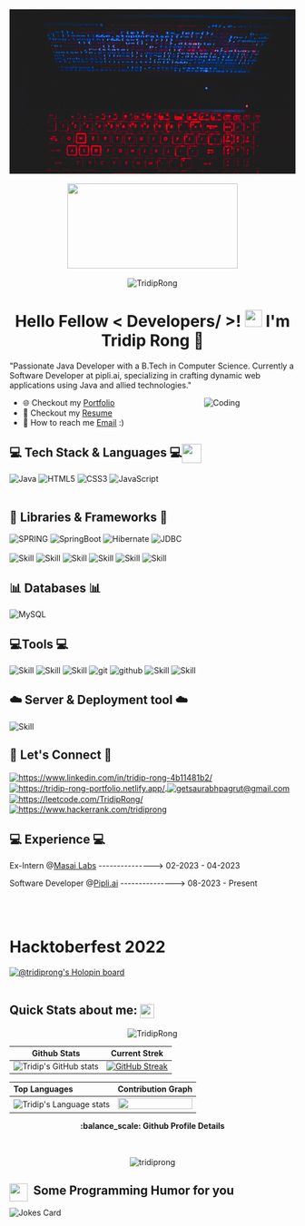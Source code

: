 <div align="center">
<img width="100%" height = "290px" src="https://raw.githubusercontent.com/TridipRong/TridipRong/main/image/Black%20and%20White%20Space%20Themed%20Simple%20and%20Cool%20Desktop%20Wallpaper.gif" alt="cover" />
</div>

<p  align="center"><img width = "300px" height="150px" src = "https://raw.githubusercontent.com/rahulbanerjee26/githubProfileReadmeGenerator/main/gifs/eatSleepCodeRepeat.gif"  ></p>
<p  align="center"> <img height="20px" src="https://komarev.com/ghpvc/?username=TridipRong&label=Profile%20views&color=0e75b6&style=flat" alt="TridipRong" /> </p>
<h1 align="center"> Hello Fellow < Developers/ >! <img src = "https://raw.githubusercontent.com/rahulbanerjee26/githubProfileReadmeGenerator/main/gifs/wave.gif" width = 30px height='30px'>  I'm Tridip Rong  👦</h1>
 

<p>"Passionate Java Developer with a B.Tech in Computer Science. Currently a Software Developer at pipli.ai, specializing in crafting dynamic web applications using Java and allied technologies."
</p>
<img align="right" alt="Coding" width="32%" src="https://c.tenor.com/qJ5evVs-_uUAAAAC/coding.gif">

- 🌐 Checkout my <a href="https://tridiprong.github.io/Tridip-Portfolio/">Portfolio</a>
- 📮 Checkout my <a href="https://drive.google.com/file/d/12SdRFBoAcR-eiKdn7tq_-z2ymUZxJ_yV/view?usp=sharing">Resume</a>
- 💌 How to reach me [Email](mailto:rtridip2@gmail.com) :)


<!----------------------------------- Tech Stack Section ------------------------------------>

### <h2>💻 Tech Stack & Languages 💻<img src = "https://raw.githubusercontent.com/rahulbanerjee26/githubProfileReadmeGenerator/main/gifs/code.gif" width = 34px height=34px align="center"></h2>
![Java](https://img.shields.io/badge/Java-ED8B00?style=for-the-badge&logo=java&logoColor=white)
![HTML5](https://img.shields.io/badge/HTML5-E34F26?style=for-the-badge&logo=html5&logoColor=white)
![CSS3](https://img.shields.io/badge/CSS3-1572B6?style=for-the-badge&logo=css3&logoColor=white)
![JavaScript](https://img.shields.io/badge/JavaScript-323330?style=for-the-badge&logo=javascript&logoColor=F7DF1E)
<br><br>
### <h2>🚀 Libraries & Frameworks 🚀</h2>
<a><img src="https://img.shields.io/static/v1?style=for-the-badge&message=Spring&logo=spring&color=852100&label=" alt="SPRING"/></a>
<a><img src="https://img.shields.io/static/v1?style=for-the-badge&message=SpringBoot&logo=springboot&color=00d09c&label=" alt="SpringBoot" /></a>
<a><img src="https://img.shields.io/static/v1?style=for-the-badge&message=Hibernate&logo=hibernate&color=000030&label=" alt="Hibernate"/></a>
<a><img src="https://img.shields.io/static/v1?style=for-the-badge&message=JDBC&logo=JDBC&color=400030&label=" alt="JDBC"/></a><br><br>
<a><img src="https://img.shields.io/badge/JavaDoc-007396?style=for-the-badge&logo=java&logoColor=white" alt="Skill" /></a>
<a><img src="https://img.shields.io/badge/Mockito-DC382D?style=for-the-badge&logo=mockito&logoColor=white" alt="Skill" /></a>
 <a><img src="https://img.shields.io/badge/JSON%20Web%20Token-000000?style=for-the-badge&logo=jsonwebtokens&logoColor=white" alt="Skill" /></a>
<a><img src="https://img.shields.io/badge/JUnit5-25A162?style=for-the-badge&logo=junit5&logoColor=white" alt="Skill" /></a>
<a><img src="https://img.shields.io/badge/Maven-C71A36?style=for-the-badge&logo=apache-maven&logoColor=white" alt="Skill" /></a>
 <a><img src="https://img.shields.io/badge/Spring%20Security-6DB33F?style=for-the-badge&logo=spring&logoColor=white" alt="Skill" /></a>
 
### <h2>:bar_chart: Databases :bar_chart:</h2>
![MySQL](https://img.shields.io/badge/MySQL-00000F?style=for-the-badge&logo=mysql&logoColor=blue)<br>
### <h2>💻Tools 💻</h2>
<a><img src="https://img.shields.io/badge/IntelliJ_IDEA-000000?style=for-the-badge&logo=IntelliJIDEA&logoColor=white" alt="Skill" /></a>
<a><img src="https://img.shields.io/badge/Spring_Tool_Suite-6DB33F?style=for-the-badge&logo=springboot&logoColor=white" alt="Skill" /></a>
<a><img src="https://img.shields.io/badge/TortoiseGit-FF1493?style=for-the-badge&logo=TortoiseGit&logoColor=white" alt="Skill" /></a>
<a><img src="https://img.shields.io/badge/Git-f44d27?style=for-the-badge&logo=git&logoColor=white" alt="git" /></a>
<a><img src="https://img.shields.io/badge/GitHub-100000?style=for-the-badge&logo=github&logoColor=white" alt="github" /></a>
<a><img src="https://img.shields.io/badge/Postman-f44d27?style=for-the-badge&logo=postman&logoColor=white" alt="Skill" /></a>
<a><img src="https://img.shields.io/badge/Swagger-green?style=for-the-badge&logo=swagger&logoColor=white" alt="Skill" /></a>

### <h2>:cloud: Server & Deployment tool :cloud:</h2>
<a><img src="https://img.shields.io/badge/Ubuntu-E95420?style=for-the-badge&logo=ubuntu&logoColor=white" alt="Skill" /></a>
<a><img src="https://img.shields.io/static/v1?style=for-the-badge&message=AWS&logo=amazon&color=white&label=" alt=""></a>
<a><img src="https://img.shields.io/static/v1?style=for-the-badge&message=Netlify&logo=netlify&color=0077B5&label=" alt=""></a>
<a><img src="https://img.shields.io/static/v1?style=for-the-badge&message=GitHub+Pages&logo=github&color=181717&label=" alt=""></a>
 
<!----------------------------------- Social Media Links Section ------------------------------------>

<h2>📱 Let's Connect 📱</h2>


<p align="left">
    <a href="https://www.linkedin.com/in/tridip-rong-4b11481b2/" target="_blank">
        <img align="center" src="https://img.shields.io/badge/LinkedIn-0077B5?style=for-the-badge&logo=linkedin&logoColor=white" alt="https://www.linkedin.com/in/tridip-rong-4b11481b2/" />
    </a>
    <a href="https://tridip-rong-portfolio.netlify.app/">
        <img align="center" src="https://img.shields.io/badge/Portfolio-18A303?style=for-the-badge&logo=ionic&logoColor=white" alt="https://tridip-rong-portfolio.netlify.app/" />
    </a>
    <a title="rtridip2@gmail.com" href="mailto:rtridip2@gmail.com">
        <img align="center" src="https://img.shields.io/badge/Gmail-D14836?style=for-the-badge&logo=gmail&logoColor=white" alt="getsaurabhpagrut@gmail.com" />
    </a>
    </a>
    <a href="https://leetcode.com/TridipRong/">
        <img align="center" src="https://img.shields.io/badge/leetcode-black?style=for-the-badge&logo=leetcode&logoColor=yellow" alt="https://leetcode.com/TridipRong/" />
    </a>
    <a href="https://www.hackerrank.com/tridiprong">
        <img align="center" src="https://img.shields.io/badge/hackerrank-white?style=for-the-badge&logo=hackerrank&logoColor=darkgreen" alt="https://www.hackerrank.com/tridiprong" />
    </a>
    
</p>
<be>
 <h2>💻 Experience 💻</h2>
<p>Ex-Intern @<a href="https://www.linkedin.com/company/masai-labs/" target="_blank">Masai Labs</a>  --------------->  02-2023 - 04-2023 </p>
<p>Software Developer @<a href="https://pipli.com/" target="_blank">Pipli.ai</a>  --------------->  08-2023 - Present </p>

<br><br>
<h1>Hacktoberfest 2022</h1>

[![@tridiprong's Holopin board](https://holopin.me/tridiprong)](https://holopin.io/@tridiprong)
<br><br>

   <h2>Quick Stats about me: <img src='https://raw.githubusercontent.com/rahulbanerjee26/githubProfileReadmeGenerator/main/gifs/github.gif' width='25px' height="25px" align="center"></h2>
   <p align="center"><img src="https://github-profile-trophy.vercel.app/?username=TridipRong&theme=merko&column=7&margin-w=15&margin-h=50" alt="TridipRong" /></p>

  | Github Stats | Current Strek  |
| --- | --- |
| ![Tridip's GitHub stats](https://github-readme-stats.vercel.app/api?username=tridiprong&show_icons=true&theme=radical) | [![GitHub Streak](https://github-readme-streak-stats.herokuapp.com?user=tridiprong&theme=dark)](https://git.io/streak-stats) |


<!-- Theme color -->
<!-- dark, radical, merko, gruvbox, tokyonight, onedark, cobalt, synthwave, highcontrast, dracula -->


| Top Languages | Contribution Graph  |
| :--- | --- |
| <img height=200 width=350 src="https://github-readme-stats.vercel.app/api/top-langs?username=tridiprong&show_icons=true&theme=cobalt" alt="Tridip's Language stats" /> |  <img align="right" src="https://github-readme-activity-graph.cyclic.app/graph?username=tridiprong&theme=synthwave&hide_border=true&area=true" height="10%" width="100%"/> |

 <!-- <h2 align='center'>ℹ️ &nbsp;Github Info</h2> -->

<div>
  <p align='center'><b> :balance_scale: Github Profile Details</b></p><br/>
  <p align="center"><img width="800px" src="https://github-profile-summary-cards.vercel.app/api/cards/profile-details?username=tridiprong&theme=github_dark" alt="tridiprong" align = "center"/></p>
</div>

<div aling="left">
  
<h2>&nbsp; Some Programming Humor for you <img align ='left' src='https://raw.githubusercontent.com/rahulbanerjee26/githubProfileReadmeGenerator/main/gifs/winkFace.gif' width = '32px' height= '32px'></h2>

![Jokes Card](https://readme-jokes.vercel.app/api?theme=onedark)
  </div>


<br>

